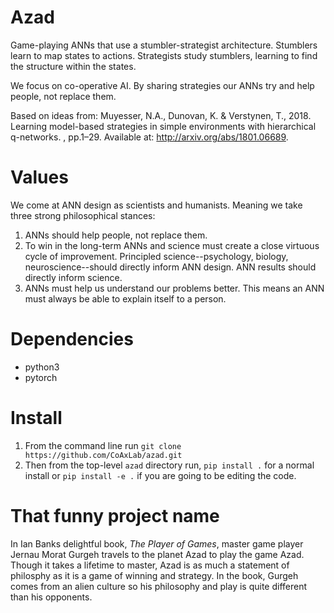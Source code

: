 # Azad

Game-playing ANNs that use a stumbler-strategist architecture.  Stumblers learn to map states to actions. Strategists study stumblers, learning to find the structure within the states.

We focus on co-operative AI. By sharing strategies our ANNs try and help people, not replace them. 

Based on ideas from: Muyesser, N.A., Dunovan, K. & Verstynen, T., 2018. Learning model-based strategies in simple environments with hierarchical q-networks. , pp.1–29. Available at: http://arxiv.org/abs/1801.06689.


# Values

We come at ANN design as scientists and humanists. Meaning we take three strong philosophical stances:

1. ANNs should help people, not replace them. 
2. To win in the long-term ANNs and science must create a close virtuous cycle of improvement. Principled science--psychology, biology, neuroscience--should directly inform ANN design. ANN results should directly inform science.
3. ANNs must help us understand our problems better. This means an ANN must always be able to explain itself to a person. 


# Dependencies

- python3
- pytorch


# Install

1. From the command line run `git clone https://github.com/CoAxLab/azad.git`
2. Then from the top-level `azad` directory run, `pip install .` for a normal install or `pip install -e .` if you are going to be editing the code.


# That funny project name

In Ian Banks delightful book, *The Player of Games*, master game player Jernau Morat Gurgeh travels to the planet Azad to play the game Azad. Though it takes a lifetime to master, Azad is as much a statement of philosphy as it is a game of winning and strategy. In the book, Gurgeh comes from an alien culture so his philosophy and play is quite different than his opponents. 

